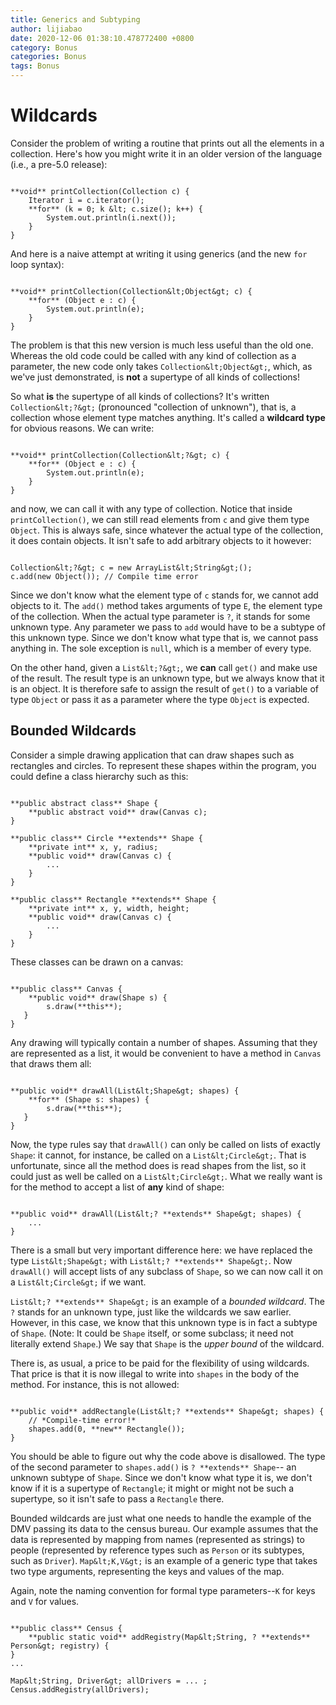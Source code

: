 ```yaml
---
title: Generics and Subtyping
author: lijiabao
date: 2020-12-06 01:38:10.478772400 +0800
category: Bonus
categories: Bonus
tags: Bonus
---
```


# Wildcards

Consider the problem of writing a routine that prints out all the elements in a collection. Here's how you might write it in an older version of the language (i.e., a pre-5.0 release):

```

**void** printCollection(Collection c) {
    Iterator i = c.iterator();
    **for** (k = 0; k &lt; c.size(); k++) {
        System.out.println(i.next());
    }
}

```

And here is a naive attempt at writing it using generics (and the new `for` loop syntax):

```

**void** printCollection(Collection&lt;Object&gt; c) {
    **for** (Object e : c) {
        System.out.println(e);
    }
}

```

The problem is that this new version is much less useful than the old one. Whereas the old code could be called with any kind of collection as a parameter, the new code only takes `Collection&lt;Object&gt;`, which, as we've just demonstrated, is **not** a supertype of all kinds of collections!

So what **is** the supertype of all kinds of collections? It's written `Collection&lt;?&gt;` (pronounced "collection of unknown"), that is, a collection whose element type matches anything. It's called a **wildcard type** for obvious reasons. We can write:

```

**void** printCollection(Collection&lt;?&gt; c) {
    **for** (Object e : c) {
        System.out.println(e);
    }
}

```

and now, we can call it with any type of collection. Notice that inside `printCollection()`, we can still read elements from `c` and give them type `Object`. This is always safe, since whatever the actual type of the collection, it does contain objects. It isn't safe to add arbitrary objects to it however:

```

Collection&lt;?&gt; c = new ArrayList&lt;String&gt;();
c.add(new Object()); // Compile time error

```

Since we don't know what the element type of `c` stands for, we cannot add objects to it. The `add()` method takes arguments of type `E`, the element type of the collection. When the actual type parameter is `?`, it stands for some unknown type. Any parameter we pass to `add` would have to be a subtype of this unknown type. Since we don't know what type that is, we cannot pass anything in. The sole exception is `null`, which is a member of every type.

On the other hand, given a `List&lt;?&gt;`, we **can** call `get()` and make use of the result. The result type is an unknown type, but we always know that it is an object. It is therefore safe to assign the result of `get()` to a variable of type `Object` or pass it as a parameter where the type `Object` is expected.

## Bounded Wildcards

Consider a simple drawing application that can draw shapes such as rectangles and circles. To represent these shapes within the program, you could define a class hierarchy such as this:

```

**public abstract class** Shape {
    **public abstract void** draw(Canvas c);
}

**public class** Circle **extends** Shape {
    **private int** x, y, radius;
    **public void** draw(Canvas c) {
        ...
    }
}

**public class** Rectangle **extends** Shape {
    **private int** x, y, width, height;
    **public void** draw(Canvas c) {
        ...
    }
}

```

These classes can be drawn on a canvas:

```

**public class** Canvas {
    **public void** draw(Shape s) {
        s.draw(**this**);
   }
}

```

Any drawing will typically contain a number of shapes. Assuming that they are represented as a list, it would be convenient to have a method in `Canvas` that draws them all:

```

**public void** drawAll(List&lt;Shape&gt; shapes) {
    **for** (Shape s: shapes) {
        s.draw(**this**);
   }
}

```

Now, the type rules say that `drawAll()` can only be called on lists of exactly `Shape`: it cannot, for instance, be called on a `List&lt;Circle&gt;`. That is unfortunate, since all the method does is read shapes from the list, so it could just as well be called on a `List&lt;Circle&gt;`. What we really want is for the method to accept a list of **any** kind of shape:

```

**public void** drawAll(List&lt;? **extends** Shape&gt; shapes) {
    ...
}

```

There is a small but very important difference here: we have replaced the type `List&lt;Shape&gt;` with `List&lt;? **extends** Shape&gt;`. Now `drawAll()` will accept lists of any subclass of `Shape`, so we can now call it on a `List&lt;Circle&gt;` if we want.

`List&lt;? **extends** Shape&gt;` is an example of a *bounded wildcard*. The `?` stands for an unknown type, just like the wildcards we saw earlier. However, in this case, we know that this unknown type is in fact a subtype of `Shape`. (Note: It could be `Shape` itself, or some subclass; it need not literally extend `Shape`.) We say that `Shape` is the *upper bound* of the wildcard.

There is, as usual, a price to be paid for the flexibility of using wildcards. That price is that it is now illegal to write into `shapes` in the body of the method. For instance, this is not allowed:

```

**public void** addRectangle(List&lt;? **extends** Shape&gt; shapes) {
    // *Compile-time error!*
    shapes.add(0, **new** Rectangle());
}

```

You should be able to figure out why the code above is disallowed. The type of the second parameter to `shapes.add()` is `? **extends** Shape`-- an unknown subtype of `Shape`. Since we don't know what type it is, we don't know if it is a supertype of `Rectangle`; it might or might not be such a supertype, so it isn't safe to pass a `Rectangle` there.

Bounded wildcards are just what one needs to handle the example of the DMV passing its data to the census bureau. Our example assumes that the data is represented by mapping from names (represented as strings) to people (represented by reference types such as `Person` or its subtypes, such as `Driver`). `Map&lt;K,V&gt;` is an example of a generic type that takes two type arguments, representing the keys and values of the map.

Again, note the naming convention for formal type parameters--`K` for keys and `V` for values.

```

**public class** Census {
    **public static void** addRegistry(Map&lt;String, ? **extends** Person&gt; registry) {
}
...

Map&lt;String, Driver&gt; allDrivers = ... ;
Census.addRegistry(allDrivers);

```
